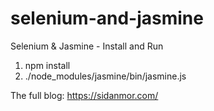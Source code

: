 # selenium-and-jasmine
Selenium &amp; Jasmine - Install and Run

1. npm install
2. ./node_modules/jasmine/bin/jasmine.js

The full blog:
https://sidanmor.com/
